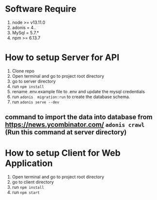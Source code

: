 # Software Require

1. node >= v13.11.0
3. adonis = 4.*.*
4. MySql = 5.7.*
5. npm >= 6.13.7

# How to setup Server for API

1. Clone repo
2. Open terminal and go to project root directory
3. go to server directory
4. run `npm install`
5. rename .env.example file to .env and update the mysql credentials 
6. run `adonis  migration:run` to create the database schema.
6. run `adonis serve --dev`

## command to import the data into database from https://news.ycombinator.com/ `adonis crawl` (Run this command at server directory)

# How to setup Client for Web Application

1. Open terminal and go to project root directory
2. go to client directory
3. run `npm install`
4. run `npm start`

